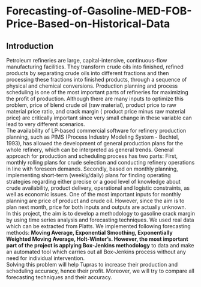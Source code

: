 # Forecasting-of-Gasoline-MED-FOB-Price-Based-on-Historical-Data
## Introduction
Petroleum refineries are large, capital-intensive, continuous-flow manufacturing facilities. They transform crude oils into finished, refined products by separating crude oils into different fractions and then processing these fractions into finished products, through a sequence of physical and chemical conversions. Production planning and process scheduling is one of the most important parts of refineries for maximizing the profit of production. Although there are many inputs to optimize this problem, price of blend crude oil (raw material), product price to raw material price ratio, and crack margin ( product price minus raw material price) are critically important since very small change in these variable can lead to very different scenarios.<br/>
The availability of LP-based commercial software for refinery production planning, such as PIMS (Process Industry Modeling System - Bechtel, 1993), has allowed the development of general production plans for the whole refinery, which can be interpreted as general trends. General approach for production and scheduling process has two parts: First, monthly rolling plans for crude selection and conducting refinery operations in line with foreseen demands. Secondly, based on monthly planning, implementing short-term (weekly/daily) plans for finding operating strategies regarding either precise or a good level of knowledge about crude availability, product delivery, operational and logistic constraints, as well as economic issues. One of the most important inputs for monthly planning are price of product and crude oil. However, since the aim is to plan next month, price for both inputs and outputs are actually unknown.<br/>
In this project, the aim is to develop a methodology to gasoline crack margin by using time series analysis and forecasting techniques. We used real data which can be extracted from Platts. We implemented following forecasting methods: **Moving Average, Exponential Smoothing, Exponentially Weighted Moving Average, Holt-Winter’s. However, the most important part of the project is applying Box-Jenkins methodology** to data and make an automated tool which carries out all Box-Jenkins process without any need for individual intervention.<br/>
Solving this problem will help Tupras to increase their production and scheduling accuracy, hence their profit. Moreover, we will try to compare all forecasting techniques and their accuracy.
